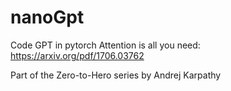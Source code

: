 # nanoGpt
Code GPT in pytorch
Attention is all you need: https://arxiv.org/pdf/1706.03762

Part of the Zero-to-Hero series by Andrej Karpathy
